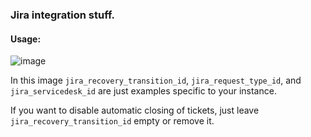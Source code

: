 ### Jira integration stuff. 

#### Usage:

![image](https://user-images.githubusercontent.com/87875608/128245932-7f10622c-454a-4a6e-aee5-ab8a00527ef6.png)


In this image `jira_recovery_transition_id`, `jira_request_type_id`, and `jira_servicedesk_id` are just examples specific to your instance.

If you want to disable automatic closing of tickets, just leave `jira_recovery_transition_id` empty or remove it. 

